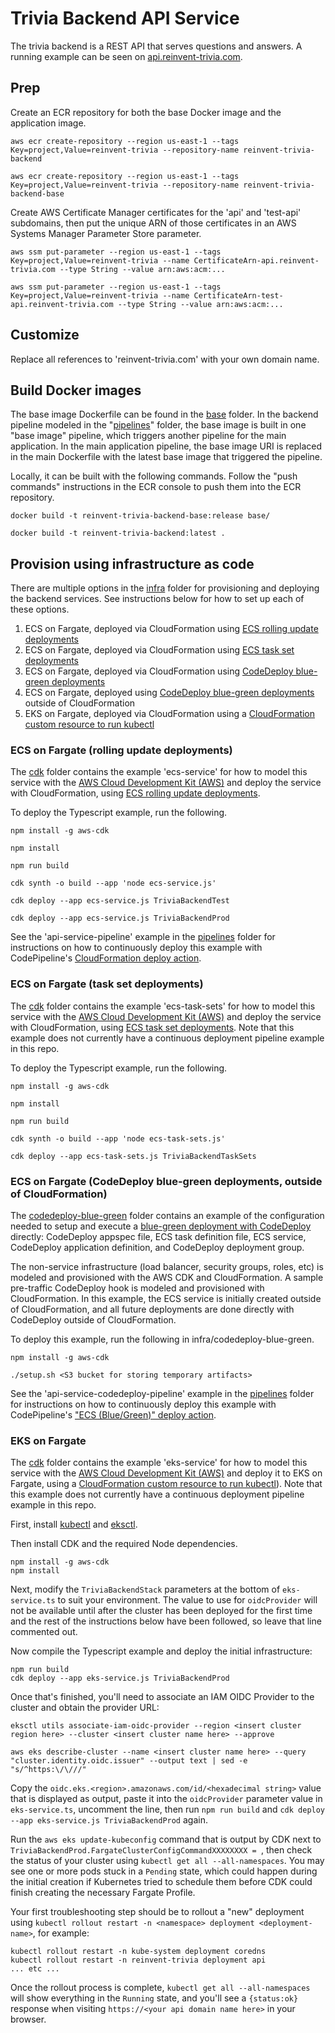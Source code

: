 # Trivia Backend API Service

The trivia backend is a REST API that serves questions and answers.  A running example can be seen on [api.reinvent-trivia.com](https://api.reinvent-trivia.com/api/docs/).

## Prep

Create an ECR repository for both the base Docker image and the application image.

```
aws ecr create-repository --region us-east-1 --tags Key=project,Value=reinvent-trivia --repository-name reinvent-trivia-backend

aws ecr create-repository --region us-east-1 --tags Key=project,Value=reinvent-trivia --repository-name reinvent-trivia-backend-base
```

Create AWS Certificate Manager certificates for the 'api' and 'test-api' subdomains, then put the unique ARN of those certificates in an AWS Systems Manager Parameter Store parameter.

```
aws ssm put-parameter --region us-east-1 --tags Key=project,Value=reinvent-trivia --name CertificateArn-api.reinvent-trivia.com --type String --value arn:aws:acm:...

aws ssm put-parameter --region us-east-1 --tags Key=project,Value=reinvent-trivia --name CertificateArn-test-api.reinvent-trivia.com --type String --value arn:aws:acm:...
```

## Customize

Replace all references to 'reinvent-trivia.com' with your own domain name.

## Build Docker images

The base image Dockerfile can be found in the [base](base/) folder.  In the backend pipeline modeled in the "[pipelines](../pipelines/)" folder, the base image is built in one "base image" pipeline, which triggers another pipeline for the main application.  In the main application pipeline, the base image URI is replaced in the main Dockerfile with the latest base image that triggered the pipeline.

Locally, it can be built with the following commands.  Follow the "push commands" instructions in the ECR console to push them into the ECR repository.

```
docker build -t reinvent-trivia-backend-base:release base/

docker build -t reinvent-trivia-backend:latest .
```

## Provision using infrastructure as code

There are multiple options in the [infra](infra/) folder for provisioning and deploying the backend services.  See instructions below for how to set up each of these options.
1. ECS on Fargate, deployed via CloudFormation using [ECS rolling update deployments](https://docs.aws.amazon.com/AmazonECS/latest/developerguide/deployment-type-ecs.html)
1. ECS on Fargate, deployed via CloudFormation using [ECS task set deployments](https://docs.aws.amazon.com/AmazonECS/latest/developerguide/deployment-type-external.html)
1. ECS on Fargate, deployed via CloudFormation using [CodeDeploy blue-green deployments](https://docs.aws.amazon.com/AWSCloudFormation/latest/UserGuide/blue-green.html)
1. ECS on Fargate, deployed using [CodeDeploy blue-green deployments](https://docs.aws.amazon.com/AmazonECS/latest/developerguide/deployment-type-bluegreen.html) outside of CloudFormation
1. EKS on Fargate, deployed via CloudFormation using a [CloudFormation custom resource to run kubectl](https://docs.aws.amazon.com/cdk/api/latest/docs/@aws-cdk_aws-eks.KubernetesManifest.html)

### ECS on Fargate (rolling update deployments)

The [cdk](infra/cdk/) folder contains the example 'ecs-service' for how to model this service with the [AWS Cloud Development Kit (AWS)](https://github.com/awslabs/aws-cdk) and deploy the service with CloudFormation, using [ECS rolling update deployments](https://docs.aws.amazon.com/AmazonECS/latest/developerguide/deployment-type-ecs.html).

To deploy the Typescript example, run the following.
```
npm install -g aws-cdk

npm install

npm run build

cdk synth -o build --app 'node ecs-service.js'

cdk deploy --app ecs-service.js TriviaBackendTest

cdk deploy --app ecs-service.js TriviaBackendProd
```

See the 'api-service-pipeline' example in the [pipelines](../pipelines/) folder for instructions on how to continuously deploy this example with CodePipeline's [CloudFormation deploy action](https://docs.aws.amazon.com/codepipeline/latest/userguide/integrations-action-type.html#integrations-deploy-CloudFormation).

### ECS on Fargate (task set deployments)

The [cdk](infra/cdk/) folder contains the example 'ecs-task-sets' for how to model this service with the [AWS Cloud Development Kit (AWS)](https://github.com/awslabs/aws-cdk) and deploy the service with CloudFormation, using [ECS task set deployments](https://docs.aws.amazon.com/AmazonECS/latest/developerguide/deployment-type-external.html).  Note that this example does not currently have a continuous deployment pipeline example in this repo.

To deploy the Typescript example, run the following.
```
npm install -g aws-cdk

npm install

npm run build

cdk synth -o build --app 'node ecs-task-sets.js'

cdk deploy --app ecs-task-sets.js TriviaBackendTaskSets
```

### ECS on Fargate (CodeDeploy blue-green deployments, outside of CloudFormation)

The [codedeploy-blue-green](infra/codedeploy-blue-green/) folder contains an example of the configuration needed to setup and execute a [blue-green deployment with CodeDeploy](https://docs.aws.amazon.com/AmazonECS/latest/developerguide/deployment-type-bluegreen.html) directly: CodeDeploy appspec file, ECS task definition file, ECS service, CodeDeploy application definition, and CodeDeploy deployment group.

The non-service infrastructure (load balancer, security groups, roles, etc) is modeled and provisioned with the AWS CDK and CloudFormation.  A sample pre-traffic CodeDeploy hook is modeled and provisioned with CloudFormation.  In this example, the ECS service is initially created outside of CloudFormation, and all future deployments are done directly with CodeDeploy outside of CloudFormation.

To deploy this example, run the following in infra/codedeploy-blue-green.
```
npm install -g aws-cdk

./setup.sh <S3 bucket for storing temporary artifacts>
```

See the 'api-service-codedeploy-pipeline' example in the [pipelines](../pipelines/) folder for instructions on how to continuously deploy this example with CodePipeline's ["ECS (Blue/Green)" deploy action](https://docs.aws.amazon.com/codepipeline/latest/userguide/integrations-action-type.html#integrations-deploy-ECS).

### EKS on Fargate

The [cdk](infra/cdk/) folder contains the example 'eks-service' for how to model this service with the [AWS Cloud Development Kit (AWS)](https://github.com/awslabs/aws-cdk) and deploy it to EKS on Fargate, using a [CloudFormation custom resource to run kubectl](https://docs.aws.amazon.com/cdk/api/latest/docs/@aws-cdk_aws-eks-legacy.KubernetesResource.html)).  Note that this example does not currently have a continuous deployment pipeline example in this repo.

First, install [kubectl](https://github.com/kubernetes/kubectl) and [eksctl](https://github.com/weaveworks/eksctl).

Then install CDK and the required Node dependencies.

```
npm install -g aws-cdk
npm install
```

Next, modify the `TriviaBackendStack` parameters at the bottom of `eks-service.ts` to suit your environment. The value to use for `oidcProvider` will not be available until after the cluster has been deployed for the first time and the rest of the instructions below have been followed, so leave that line commented out.

Now compile the Typescript example and deploy the initial infrastructure:

```
npm run build
cdk deploy --app eks-service.js TriviaBackendProd
```

Once that's finished, you'll need to associate an IAM OIDC Provider to the cluster and obtain the provider URL:

```
eksctl utils associate-iam-oidc-provider --region <insert cluster region here> --cluster <insert cluster name here> --approve

aws eks describe-cluster --name <insert cluster name here> --query "cluster.identity.oidc.issuer" --output text | sed -e "s/^https:\/\///"
```

Copy the `oidc.eks.<region>.amazonaws.com/id/<hexadecimal string>` value that is displayed as output, paste it into the `oidcProvider` parameter value in `eks-service.ts`, uncomment the line, then run `npm run build` and `cdk deploy --app eks-service.js TriviaBackendProd` again.

Run the `aws eks update-kubeconfig` command that is output by CDK next to `TriviaBackendProd.FargateClusterConfigCommandXXXXXXXX = `, then check the status of your cluster using `kubectl get all --all-namespaces`. You may see one or more pods stuck in a `Pending` state, which could happen during the initial creation if Kubernetes tried to schedule them before CDK could finish creating the necessary Fargate Profile.

Your first troubleshooting step should be to rollout a "new" deployment using `kubectl rollout restart -n <namespace> deployment <deployment-name>`, for example:

```
kubectl rollout restart -n kube-system deployment coredns
kubectl rollout restart -n reinvent-trivia deployment api
... etc ...
```

Once the rollout process is complete, `kubectl get all --all-namespaces` will show everything in the `Running` state, and you'll see a `{status:ok}` response when visiting `https://<your api domain name here>` in your browser.
